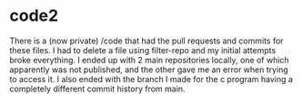 # code2
There is a (now private) /code that had the pull requests and commits for these files. I had to delete a file using filter-repo and my initial attempts broke everything. I ended up with 2 main repositories locally, one of which apparently was not published, and the other gave me an error when trying to access it. I also ended with the branch I made for the c program having a completely different commit history from main.
